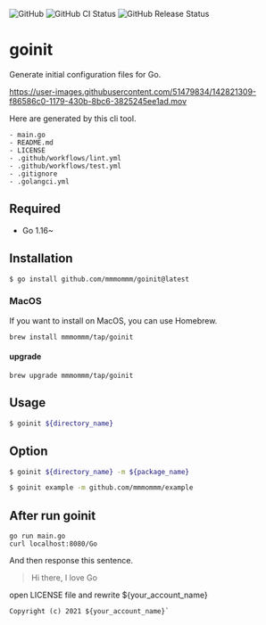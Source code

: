 ![GitHub](https://img.shields.io/github/license/mmmommm/goinit)
![GitHub CI Status](https://img.shields.io/github/workflow/status/mmmommm/goinit/ci?label=CI)
![GitHub Release Status](https://img.shields.io/github/workflow/status/mmmommm/goinit/Release?label=release)

# goinit
Generate initial configuration files for Go.

https://user-images.githubusercontent.com/51479834/142821309-f86586c0-1179-430b-8bc6-3825245ee1ad.mov

Here are generated by this cli tool.
```
- main.go
- README.md
- LICENSE
- .github/workflows/lint.yml
- .github/workflows/test.yml
- .gitignore
- .golangci.yml
```

## Required
- Go 1.16~

## Installation
```
$ go install github.com/mmmommm/goinit@latest
```

### MacOS
If you want to install on MacOS, you can use Homebrew.
```
brew install mmmommm/tap/goinit
```

#### upgrade
```
brew upgrade mmmommm/tap/goinit
```
## Usage
```sh
$ goinit ${directory_name}
```

## Option
```sh
$ goinit ${directory_name} -m ${package_name}

$ goinit example -m github.com/mmmommm/example
```



## After run goinit

```
go run main.go
curl localhost:8080/Go
```

And then response this sentence.
>Hi there, I love Go

open LICENSE file and rewrite ${your_account_name}

```
Copyright (c) 2021 ${your_account_name}`
```
